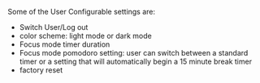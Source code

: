 Some of the User Configurable settings are:
- Switch User/Log out
- color scheme: light mode or dark mode
- Focus mode timer duration
- Focus mode pomodoro setting: user can switch between a standard timer or a setting that will automatically begin a 15 minute break timer
- factory reset
